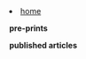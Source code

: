 
<li class="masthead__menu-item">
          <a href="romlotch.github.io/romilotcheris.github.io/index.html">home</a>
        </li>

<strong>pre-prints</strong>

<strong>published articles</strong>
